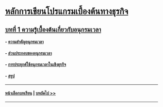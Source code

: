 # [หลักการเขียนโปรแกรมเบื้องต้นทางธุรกิจ](../README.md)
## [บทที่ 1 ความรู้เบื้องต้นเกี่ยวกับอนุกรมเวลา](README.md)
#### - [ความสำคัญอนุกรมเวลา](0101.md)
#### - [ส่วนประกอบของอนุกรมเวลา](0102.md)
#### - [การประยุกต์ใช้อนุกรมเวลาในเชิงธุรกิจ](0103.md)
#### - [สรุป](0110.md)
---
#### [หน้าเลือกบทเรียน](../README.md) | [บทถัดไป >>](../Chapter02/README.md)
---
